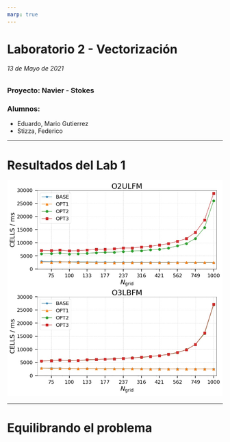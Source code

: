 ```yaml
---
marp: true
---
```


# Laboratorio 2 - Vectorización

###### 13 de Mayo de 2021

### Proyecto: Navier - Stokes

### Alumnos:
- Eduardo, Mario Gutierrez
- Stizza, Federico
  
---

# Resultados del Lab 1

![height:16cm](./lab1.jpeg)

--- 

# Equilibrando el problema

